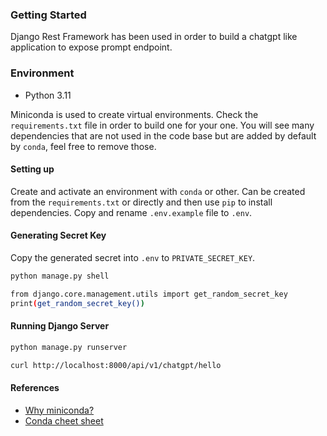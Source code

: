 ### Getting Started

Django Rest Framework has been used in order to build a chatgpt like application to expose prompt endpoint. 

### Environment

- Python 3.11

Miniconda is used to create virtual environments. Check the `requirements.txt` file in order to build one for your one.
You will see many dependencies that are not used in the code base but are added by default by `conda`, feel free to remove those.

#### Setting up

Create and activate an environment with `conda` or other. Can be created from the `requirements.txt` or directly and then use `pip` to install dependencies.
Copy and rename `.env.example` file to `.env`.

#### Generating Secret Key

Copy the generated secret into `.env` to `PRIVATE_SECRET_KEY`.

```bash
python manage.py shell

from django.core.management.utils import get_random_secret_key
print(get_random_secret_key())
```

#### Running Django Server

````bash
python manage.py runserver
````

```bash
curl http://localhost:8000/api/v1/chatgpt/hello
```

#### References

- [Why miniconda?](https://docs.anaconda.com/free/distro-or-miniconda/)
- [Conda cheet sheet](https://docs.conda.io/projects/conda/en/latest/_downloads/843d9e0198f2a193a3484886fa28163c/conda-cheatsheet.pdf)
